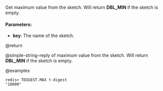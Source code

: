 Get maximum value from the sketch. Will return __DBL_MIN__ if the sketch is empty.

#### Parameters:

* **key**: The name of the sketch.

@return

@simple-string-reply of maximum value from the sketch.
Will return __DBL_MIN__ if the sketch is empty.

@examples

```
redis> TDIGEST.MAX t-digest
"10000"
```
